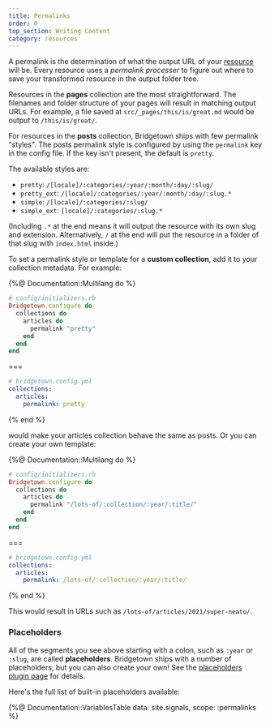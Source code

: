 ```yaml
---
title: Permalinks
order: 0
top_section: Writing Content
category: resources
---
```


A permalink is the determination of what the output URL of your [resource](/docs/resources) will be. Every resource uses a _permalink processer_ to figure out where to save your transformed resource in the output folder tree.

Resources in the **pages** collection are the most straightforward. The filenames and folder structure of your pages will result in matching output URLs. For example, a file saved at `src/_pages/this/is/great.md` would be output to `/this/is/great/`.

For resources in the **posts** collection, Bridgetown ships with few permalink "styles". The posts permalink style is configured by using the `permalink` key in the config file. If the key isn't present, the default is `pretty`.

The available styles are:

* `pretty`: `/[locale]/:categories/:year/:month/:day/:slug/`
* `pretty_ext`: `/[locale]/:categories/:year/:month/:day/:slug.*`
* `simple`: `/[locale]/:categories/:slug/`
* `simple_ext`: `[locale]/:categories/:slug.*`

(Including `.*` at the end means it will output the resource with its own slug and extension. Alternatively, `/` at the end will put the resource in a folder of that slug with `index.html` inside.)

To set a permalink style or template for a **custom collection**, add it to your collection metadata. For example:

{%@ Documentation::Multilang do %}
```ruby
# config/initializers.rb
Bridgetown.configure do
  collections do
    articles do
      permalink "pretty"
    end
  end
end
```
===
```yaml
# bridgetown.config.yml
collections:
  articles:
    permalink: pretty
```
{% end %}

would make your articles collection behave the same as posts. Or you can create your own template:

{%@ Documentation::Multilang do %}
```ruby
# config/initializers.rb
Bridgetown.configure do
  collections do
    articles do
      permalink "/lots-of/:collection/:year/:title/"
    end
  end
end
```
===
```yaml
# bridgetown.config.yml
collections:
  articles:
    permalink: /lots-of/:collection/:year/:title/
```
{% end %}

This would result in URLs such as `/lots-of/articles/2021/super-neato/`.

### Placeholders

All of the segments you see above starting with a colon, such as `:year` or `:slug`, are called **placeholders**. Bridgetown ships with a number of placeholders, but you can also create your own! See the [placeholders plugin page](/docs/plugins/placeholders) for details.

Here's the full list of built-in placeholders available:

{%@ Documentation::VariablesTable data: site.signals, scope: :permalinks %}
